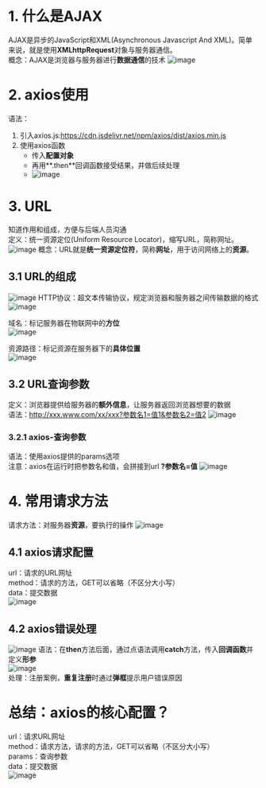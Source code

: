 # 1. 什么是AJAX
AJAX是异步的JavaScript和XML(Asynchronous Javascript And XML)。简单来说，就是使用**XMLhttpRequest**对象与服务器通信。  
概念：AJAX是浏览器与服务器进行**数据通信**的技术
![image](https://github.com/Happy-jianghui/Frontend-Learning/assets/98568967/4c8abd65-7d3d-44b5-b68d-91972383127c)


# 2. axios使用
语法：
1. 引入axios.js:https://cdn.jsdelivr.net/npm/axios/dist/axios.min.js
2. 使用axios函数
   - 传入**配置对象**
   - 再用**.then**回调函数接受结果，并做后续处理
   - ![image](https://github.com/Happy-jianghui/Frontend-Learning/assets/98568967/9bd05d1b-975d-4c51-8e6b-b88f6de53592)

# 3. URL
知道作用和组成，方便与后端人员沟通  
定义：统一资源定位(Uniform Resource Locator)，缩写URL，简称网址。   
![image](https://github.com/Happy-jianghui/Frontend-Learning/assets/98568967/f80e1286-a951-48da-9ff0-f5392ffcf9c4)
概念：URL就是**统一资源定位符**，简称**网址**，用于访问网络上的**资源**。  

## 3.1 URL的组成
![image](https://github.com/Happy-jianghui/Frontend-Learning/assets/98568967/df4a4d2b-e220-4474-b713-934bce1a4d94)
HTTP协议：超文本传输协议，规定浏览器和服务器之间传输数据的格式
![image](https://github.com/Happy-jianghui/Frontend-Learning/assets/98568967/7d79aaf9-523f-46d4-95a5-384049693b5d)

域名：标记服务器在物联网中的**方位**  
![image](https://github.com/Happy-jianghui/Frontend-Learning/assets/98568967/ec3e480e-bc46-41ed-9b5d-0f9f8aab932a)

资源路径：标记资源在服务器下的**具体位置**  
![image](https://github.com/Happy-jianghui/Frontend-Learning/assets/98568967/8cf202b7-a51a-46c2-8fbf-9e0dedee7298)

## 3.2 URL查询参数
定义：浏览器提供给服务器的**额外信息**，让服务器返回浏览器想要的数据  
语法：http://xxx.www.com/xx/xxx?参数名1=值1&参数名2=值2
![image](https://github.com/Happy-jianghui/Frontend-Learning/assets/98568967/e0c44e1e-9c79-416c-ac4f-165c6e8ff56e)

### 3.2.1 axios-查询参数
语法：使用axios提供的params选项  
注意：axios在运行时把参数名和值，会拼接到url **?参数名=值**
![image](https://github.com/Happy-jianghui/Frontend-Learning/assets/98568967/0d4989b6-90e3-4a4c-9987-57ed51b3730a)


# 4. 常用请求方法
请求方法：对服务器**资源**，要执行的操作
![image](https://github.com/Happy-jianghui/Frontend-Learning/assets/98568967/2d3eef08-dd38-4dd2-847a-3994ed3c4090)

## 4.1 axios请求配置
url：请求的URL网址  
method：请求的方法，GET可以省略（不区分大小写）  
data：提交数据  
![image](https://github.com/Happy-jianghui/Frontend-Learning/assets/98568967/1c40fd36-420b-4347-9ff2-be8db13943c1)


 ## 4.2 axios错误处理
![image](https://github.com/Happy-jianghui/Frontend-Learning/assets/98568967/0985f391-787b-4327-b130-4002a0f4122a)
语法：在**then**方法后面，通过点语法调用**catch**方法，传入**回调函数**并定义**形参**  
![image](https://github.com/Happy-jianghui/Frontend-Learning/assets/98568967/a12fd771-9260-4908-af5e-af1412c43a4b)  
处理：注册案例，**重复注册**时通过**弹框**提示用户错误原因




# 总结：axios的核心配置？
url：请求URL网址  
method：请求方法，请求的方法，GET可以省略（不区分大小写）  
params：查询参数  
data：提交数据  
![image](https://github.com/Happy-jianghui/Frontend-Learning/assets/98568967/85a3c0a0-cae9-4bc5-92ee-6e2d70bd2e67)
































